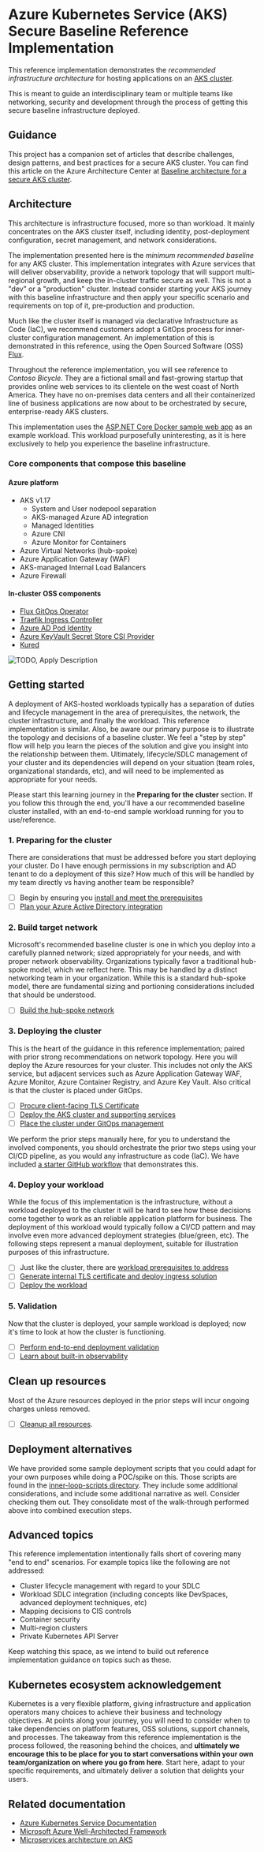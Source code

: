 # Azure Kubernetes Service (AKS) Secure Baseline Reference Implementation

This reference implementation demonstrates the _recommended infrastructure architecture_ for hosting applications on an [AKS cluster](https://azure.microsoft.com/services/kubernetes-service).

This is meant to guide an interdisciplinary team or multiple teams like networking, security and development through the process of getting this secure baseline infrastructure deployed.

## Guidance

This project has a companion set of articles that describe challenges, design patterns, and best practices for a secure AKS cluster. You can find this article on the Azure Architecture Center at [Baseline architecture for a secure AKS cluster](https://docs.microsoft.com/azure/architecture/reference-architectures/containers/aks/secure-baseline/).

## Architecture

This architecture is infrastructure focused, more so than workload. It mainly concentrates on the AKS cluster itself, including identity, post-deployment configuration, secret management, and network considerations.

The implementation presented here is the _minimum recommended baseline_ for any AKS cluster. This implementation integrates with Azure services that will deliver observability, provide a network topology that will support multi-regional growth, and keep the in-cluster traffic secure as well. This is not a "dev" or a "production" cluster. Instead consider starting your AKS journey with this baseline infrastructure and then apply your specific scenario and requirements on top of it, pre-production and production.

Much like the cluster itself is managed via declarative Infrastructure as Code (IaC), we recommend customers adopt a GitOps process for inner-cluster configuration management. An implementation of this is demonstrated in this reference, using the Open Sourced Software (OSS) [Flux](https://fluxcd.io).

Throughout the reference implementation, you will see reference to _Contoso Bicycle_. They are a fictional small and fast-growing startup that provides online web services to its clientele on the west coast of North America. They have no on-premises data centers and all their containerized line of business applications are now about to be orchestrated by secure, enterprise-ready AKS clusters.

This implementation uses the [ASP.NET Core Docker sample web app](https://github.com/dotnet/dotnet-docker/tree/master/samples/aspnetapp) as an example workload. This workload purposefully uninteresting, as it is here exclusively to help you experience the baseline infrastructure.

### Core components that compose this baseline

#### Azure platform

* AKS v1.17
  * System and User nodepool separation
  * AKS-managed Azure AD integration
  * Managed Identities
  * Azure CNI
  * Azure Monitor for Containers
* Azure Virtual Networks (hub-spoke)
* Azure Application Gateway (WAF)
* AKS-managed Internal Load Balancers
* Azure Firewall

#### In-cluster OSS components

* [Flux GitOps Operator](https://fluxcd.io)
* [Traefik Ingress Controller](https://docs.microsoft.com/azure/dev-spaces/how-to/ingress-https-traefik)
* [Azure AD Pod Identity](https://github.com/Azure/aad-pod-identity)
* [Azure KeyVault Secret Store CSI Provider](https://github.com/Azure/secrets-store-csi-driver-provider-azure)
* [Kured](https://docs.microsoft.com/azure/aks/node-updates-kured)

![TODO, Apply Description](https://docs.microsoft.com/azure/architecture/reference-architectures/containers/aks/secure-baseline/images/baseline-network-topology.png)

## Getting started

A deployment of AKS-hosted workloads typically has a separation of duties and lifecycle management in the area of prerequisites, the network, the cluster infrastructure, and finally the workload. This reference implementation is similar. Also, be aware our primary purpose is to illustrate the topology and decisions of a baseline cluster. We feel a "step by step" flow will help you learn the pieces of the solution and give you insight into the relationship between them. Ultimately, lifecycle/SDLC management of your cluster and its dependencies will depend on your situation (team roles, organizational standards, etc), and will need to be implemented as appropriate for your needs.

Please start this learning journey in the **Preparing for the cluster** section. If you follow this through the end, you'll have a our recommended baseline cluster installed, with an end-to-end sample workload running for you to use/reference.

### 1. Preparing for the cluster

There are considerations that must be addressed before you start deploying your cluster. Do I have enough permissions in my subscription and AD tenant to do a deployment of this size? How much of this will be handled by my team directly vs having another team be responsible?

* [ ] Begin by ensuring you [install and meet the prerequisites](./01-prerequisites.md)
* [ ] [Plan your Azure Active Directory integration](./02-aad.md)

### 2. Build target network

Microsoft's recommended baseline cluster is one in which you deploy into a carefully planned network; sized appropriately for your needs, and with proper network observability. Organizations typically favor a traditional hub-spoke model, which we reflect here. This may be handled by a distinct networking team in your organization.  While this is a standard hub-spoke model, there are fundamental sizing and portioning considerations included that should be understood.

* [ ] [Build the hub-spoke network](./03-networking.md)

### 3. Deploying the cluster

This is the heart of the guidance in this reference implementation; paired with prior strong recommendations on network topology. Here you will deploy the Azure resources for your cluster. This includes not only the AKS service, but adjacent services such as Azure Application Gateway WAF, Azure Monitor, Azure Container Registry, and Azure Key Vault. Also critical is that the cluster is placed under GitOps.

* [ ] [Procure client-facing TLS Certificate](./04-client-tls.md)
* [ ] [Deploy the AKS cluster and supporting services](./04-aks-cluster.md)
* [ ] [Place the cluster under GitOps management](./05-gitops.md)

We perform the prior steps manually here, for you to understand the involved components, you should orchestrate the prior two steps using your CI/CD pipeline, as you would any infrastructure as code (IaC). We have included [a starter GitHub workflow](./TODO) that demonstrates this.

### 4. Deploy your workload

While the focus of this implementation is the infrastructure, without a workload deployed to the cluster it will be hard to see how these decisions come together to work as an reliable application platform for business. The deployment of this workload would typically follow a CI/CD pattern and may involve even more advanced deployment strategies (blue/green, etc). The following steps represent a manual deployment, suitable for illustration purposes of this infrastructure.

* [ ] Just like the cluster, there are [workload prerequisites to address](./06-workload-prerequisites.md)
* [ ] [Generate internal TLS certificate and deploy ingress solution](./07-secret-managment-and-ingress-controller.md)
* [ ] [Deploy the workload](./08-workload.md)

### 5. Validation

Now that the cluster is deployed, your sample workload is deployed; now it's time to look at how the cluster is functioning.

* [ ] [Perform end-to-end deployment validation](./09-validation.md)
* [ ] [Learn about built-in observability](./10-observability.md)

## Clean up resources

Most of the Azure resources deployed in the prior steps will incur ongoing charges unless removed.

* [ ] [Cleanup all resources](./10-cleanup.md).

## Deployment alternatives

We have provided some sample deployment scripts that you could adapt for your own purposes while doing a POC/spike on this. Those scripts are found in the [inner-loop-scripts directory](./inner-loop-scripts). They include some additional considerations, and include some additional narrative as well. Consider checking them out. They consolidate most of the walk-through performed above into combined execution steps.

## Advanced topics

This reference implementation intentionally falls short of covering many "end to end" scenarios. For example topics like the following are not addressed:

* Cluster lifecycle management with regard to your SDLC
* Workload SDLC integration (including concepts like DevSpaces, advanced deployment techniques, etc)
* Mapping decisions to CIS controls
* Container security
* Multi-region clusters
* Private Kubernetes API Server

Keep watching this space, as we intend to build out reference implementation guidance on topics such as these.

## Kubernetes ecosystem acknowledgement

Kubernetes is a very flexible platform, giving infrastructure and application operators many choices to achieve their business and technology objectives. At points along your journey, you will need to consider when to take dependencies on platform features, OSS solutions, support channels, and processes. The takeaway from this reference implementation is the process followed, the reasoning behind the choices, and **ultimately we encourage this to be place for you to start conversations within your own team/organization on where you go from here**. Start here, adapt to your specific requirements, and ultimately deliver a solution that delights your users.

## Related documentation

* [Azure Kubernetes Service Documentation](https://docs.microsoft.com/azure/aks/)
* [Microsoft Azure Well-Architected Framework](https://docs.microsoft.com/azure/architecture/framework/)
* [Microservices architecture on AKS](https://docs.microsoft.com/azure/architecture/reference-architectures/microservices/aks)

